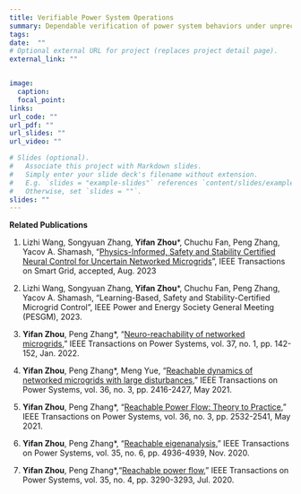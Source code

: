 ```yaml
---
title: Verifiable Power System Operations 
summary: Dependable verification of power system behaviors under unprecedented uncertainties.
tags:
date:  ""
# Optional external URL for project (replaces project detail page).
external_link: ""


image:
  caption:  
  focal_point:  
links:
url_code: ""
url_pdf: ""
url_slides: ""
url_video: ""

# Slides (optional).
#   Associate this project with Markdown slides.
#   Simply enter your slide deck's filename without extension.
#   E.g. `slides = "example-slides"` references `content/slides/example-slides.md`.
#   Otherwise, set `slides = ""`.
slides: ""
---
```


**Related Publications**

1. Lizhi Wang, Songyuan Zhang, **Yifan Zhou***, Chuchu Fan, Peng Zhang, Yacov A. Shamash, “[Physics-Informed, Safety and Stability Certified Neural Control for Uncertain Networked Microgrids](https://ieeexplore.ieee.org/abstract/document/10233047)”, IEEE Transactions on Smart Grid, accepted, Aug. 2023

6. Lizhi Wang, Songyuan Zhang, **Yifan Zhou***, Chuchu Fan, Peng Zhang, Yacov A. Shamash, “Learning-Based, Safety and Stability-Certified Microgrid Control”, IEEE Power and Energy Society General Meeting (PESGM), 2023.


5. **Yifan Zhou**, Peng Zhang*, “[Neuro-reachability of networked microgrids](https://yifanzhou.info/publication/neuro-reachability-of-networked-microgrids/),” IEEE Transactions on Power Systems, vol. 37, no. 1, pp. 142-152, Jan. 2022.


4. **Yifan Zhou**, Peng Zhang*, Meng Yue, “[Reachable dynamics of networked microgrids with large disturbances](https://yifanzhou.info/publication/reachable-dynamics-of-networked-microgrids-with-large-disturbances/),” IEEE Transactions on Power Systems, vol. 36, no. 3, pp. 2416-2427, May 2021.

3. **Yifan Zhou**, Peng Zhang*, “[Reachable Power Flow: Theory to Practice](https://yifanzhou.info/publication/reachable-power-flow-theory-to-practice/),” IEEE Transactions on Power Systems, vol. 36, no. 3, pp. 2532-2541, May 2021.


2. **Yifan Zhou**, Peng Zhang*, “[Reachable eigenanalysis](https://yifanzhou.info/publication/reachable-eigenanalysis/),” IEEE Transactions on Power Systems, vol. 35, no. 6, pp. 4936-4939, Nov. 2020.

1. **Yifan Zhou**, Peng Zhang*,“[Reachable power flow](https://yifanzhou.info/publication/reachable-power-flow/),” IEEE Transactions on Power Systems, vol. 35, no. 4, pp. 3290-3293, Jul. 2020.

